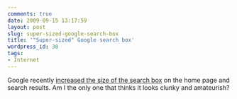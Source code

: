 ```yaml
---
comments: true
date: 2009-09-15 13:17:59
layout: post
slug: super-sized-google-search-box
title: '"Super-sized" Google search box'
wordpress_id: 30
tags:
- Internet
---
```


Google recently [increased the size of the search box](http://googleblog.blogspot.com/2009/09/now-s-u-p-e-r-sized.html) on the home page and search results. Am I the only one that thinks it looks clunky and amateurish?
